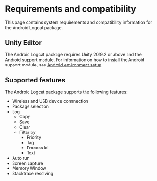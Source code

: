 # Requirements and compatibility

This page contains system requirements and compatibility information for the Android Logcat package.

## Unity Editor

The Android Logcat package requires Unity 2019.2 or above and the Android support module. For information on how to install the Android support module, see [Android environment setup](https://docs.unity3d.com/Manual/android-sdksetup.html).

## Supported features

The Android Logcat package supports the following features:

* Wireless and USB device connnection
* Package selection
* Log
  * Copy
  * Save
  * Clear
  * Filter by
    * Priority
    * Tag
    * Process Id
    * Text
* Auto run
* Screen capture
* Memory Window
* Stacktrace resolving